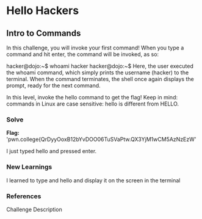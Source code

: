 # Hello Hackers

## Intro to Commands
In this challenge, you will invoke your first command! When you type a command and hit enter, the command will be invoked, as so:

hacker@dojo:~$ whoami
hacker
hacker@dojo:~$
Here, the user executed the whoami command, which simply prints the username (hacker) to the terminal. When the command terminates, the shell once again displays the prompt, ready for the next command.

In this level, invoke the hello command to get the flag! Keep in mind: commands in Linux are case sensitive: hello is different from HELLO.

### Solve
**Flag:** 'pwn.college{QrDyyOoxB12bYvDOO06TuSVaPtw.QX3YjM1wCM5AzNzEzW'

I just typed hello and pressed enter.

### New Learnings
I learned to type and hello and display it on the screen in the terminal

### References
Challenge Description
